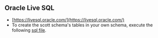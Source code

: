 
## Oracle Live SQL
- [https://livesql.oracle.com/](https://livesql.oracle.com/)
- To create the scott schema's tables in your own schema, execute the following [sql file](./scott.sql).
